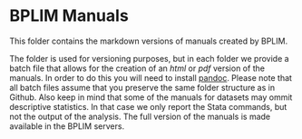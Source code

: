 # BPLIM Manuals

This folder contains the markdown versions of manuals created by BPLIM.

The folder is used for versioning purposes, but in each folder we provide a batch file that allows for the creation of an *html* or *pdf* version of the manuals. In order to do this you will need to install <a href="https://pandoc.org/installing.html">pandoc</a>. 
Please note that all batch files assume that you preserve the same folder structure as in Github. Also keep in mind that some of the manuals for datasets may ommit descriptive statistics. In that case we only report the Stata commands, but not the output of the analysis. The full version of the manuals is made available in the BPLIM servers.
